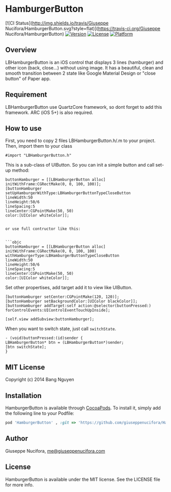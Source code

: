 # HamburgerButton

[![CI Status](http://img.shields.io/travis/Giuseppe Nucifora/HamburgerButton.svg?style=flat)](https://travis-ci.org/Giuseppe Nucifora/HamburgerButton)
[![Version](https://img.shields.io/cocoapods/v/HamburgerButton.svg?style=flat)](http://cocoapods.org/pods/HamburgerButton)
[![License](https://img.shields.io/cocoapods/l/HamburgerButton.svg?style=flat)](http://cocoapods.org/pods/HamburgerButton)
[![Platform](https://img.shields.io/cocoapods/p/HamburgerButton.svg?style=flat)](http://cocoapods.org/pods/HamburgerButton)

## Overview ##

LBHamburgerButton is an iOS control that displays 3 lines (hamburger) and other icon (back, close...) without using image. It has a beautiful, clean and smooth transition between 2 state like Google Material Design or "close button" of Paper app.

## Requirement ##

LBHamburgerButton use QuartzCore framework, so dont forget to add this framework. ARC (iOS 5+) is also required.

## How to use ##

First, you need to copy 2 files LBHamburgerButton.h/.m to your project. Then, import them to your class

```objc
#import "LBHamburgerButton.h"
```

This is a sub-class of UIButton. So you can init a simple button and call set-up method:

```objc
buttonHamburger = [[LBHamburgerButton alloc] initWithFrame:CGRectMake(0, 0, 100, 100)];
[buttonHamburger setUpHamburgerWithType:LBHamburgerButtonTypeCloseButton
lineWidth:50
lineHeight:50/6
lineSpacing:5
lineCenter:CGPointMake(50, 50)
color:[UIColor whiteColor]];


or use full contructor like this:


```objc
buttonHamburger = [[LBHamburgerButton alloc] initWithFrame:CGRectMake(0, 0, 100, 100)
withHamburgerType:LBHamburgerButtonTypeCloseButton
lineWidth:50
lineHeight:50/6
lineSpacing:5
lineCenter:CGPointMake(50, 50)
color:[UIColor whiteColor]];
```

Set other propertises, add target add it to view like UIButton.

```objc
[buttonHamburger setCenter:CGPointMake(120, 120)];
[buttonHamburger setBackgroundColor:[UIColor blackColor]];
[buttonHamburger addTarget:self action:@selector(buttonPressed:) forControlEvents:UIControlEventTouchUpInside];

[self.view addSubview:buttonHamburger];
```

When you want to switch state, just call `switchState`.

```objc
- (void)buttonPressed:(id)sender {
LBHamburgerButton* btn = (LBHamburgerButton*)sender;
[btn switchState];
}
```

## MIT License
Copyright (c) 2014 Bang Nguyen

## Installation

HamburgerButton is available through [CocoaPods](http://cocoapods.org). To install
it, simply add the following line to your Podfile:

```ruby
pod 'HamburgerButton' , :git => 'https://github.com/giuseppenucifora/HamburgerButton.git'
```

## Author

Giuseppe Nucifora, me@giuseppenucifora.com



## License

HamburgerButton is available under the MIT license. See the LICENSE file for more info.
